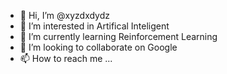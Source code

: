 - 👋 Hi, I’m @xyzdxdydz
- 👀 I’m interested in Artifical Inteligent
- 🌱 I’m currently learning Reinforcement Learning
- 💞️ I’m looking to collaborate on Google
- 📫 How to reach me ...

<!---
xyzdxdydz/xyzdxdydz is a ✨ special ✨ repository because its `README.md` (this file) appears on your GitHub profile.
You can click the Preview link to take a look at your changes.
--->
